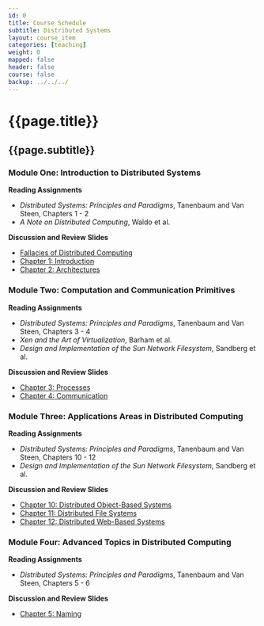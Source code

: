 ```yaml
---
id: 0
title: Course Schedule
subtitle: Distributed Systems
layout: course_item
categories: [teaching]
weight: 0
mapped: false
header: false
course: false
backup: ../../../
---
```


# {{page.title}}

## {{page.subtitle}}

### Module One: Introduction to Distributed Systems

**Reading Assignments**

- <em>Distributed Systems: Principles and Paradigms</em>, Tanenbaum and Van Steen, Chapters 1 - 2
- <em>A Note on Distributed Computing</em>, Waldo et al.

**Discussion and Review Slides**

<ul>

<li> <a target="_blank" href ="{{site.baseurl}}teaching/cs441S2016/provide/slides/cs441_fallacies.html">Fallacies of Distributed Computing</a>
<li> <a target="_blank" href ="{{site.baseurl}}teaching/cs441S2016/provide/slides/cs441_chapter1.html">Chapter 1: Introduction</a>
<li> <a target="_blank" href ="{{site.baseurl}}teaching/cs441S2016/provide/slides/cs441_chapter2.html">Chapter 2: Architectures</a>

</ul>

### Module Two: Computation and Communication Primitives

**Reading Assignments**

- <em>Distributed Systems: Principles and Paradigms</em>, Tanenbaum and Van Steen, Chapters 3 - 4
- <em>Xen and the Art of Virtualization</em>, Barham et al.
- <em>Design and Implementation of the Sun Network Filesystem</em>, Sandberg et al.

**Discussion and Review Slides**

<ul>

<li> <a target="_blank" href ="{{site.baseurl}}teaching/cs441S2016/provide/slides/cs441_chapter3.html">Chapter 3: Processes</a>
<li> <a target="_blank" href ="{{site.baseurl}}teaching/cs441S2016/provide/slides/cs441_chapter4.html">Chapter 4: Communication</a>

</ul>

### Module Three: Applications Areas in Distributed Computing

**Reading Assignments**

- <em>Distributed Systems: Principles and Paradigms</em>, Tanenbaum and Van Steen, Chapters 10 - 12
- <em>Design and Implementation of the Sun Network Filesystem</em>, Sandberg et al.

**Discussion and Review Slides**

<ul>

<li> <a target="_blank" href ="{{site.baseurl}}teaching/cs441S2016/provide/slides/cs441_chapter10.html">Chapter 10: Distributed Object-Based Systems</a>
<li> <a target="_blank" href ="{{site.baseurl}}teaching/cs441S2016/provide/slides/cs441_chapter11.html">Chapter 11: Distributed File Systems</a>
<li> <a target="_blank" href ="{{site.baseurl}}teaching/cs441S2016/provide/slides/cs441_chapter12.html">Chapter 12: Distributed Web-Based Systems</a>

</ul>

### Module Four: Advanced Topics in Distributed Computing

**Reading Assignments**

- <em>Distributed Systems: Principles and Paradigms</em>, Tanenbaum and Van Steen, Chapters 5 - 6

**Discussion and Review Slides**

<ul>

<li> <a target="_blank" href ="{{site.baseurl}}teaching/cs441S2016/provide/slides/cs441_5.html">Chapter 5: Naming</a>

</ul>
